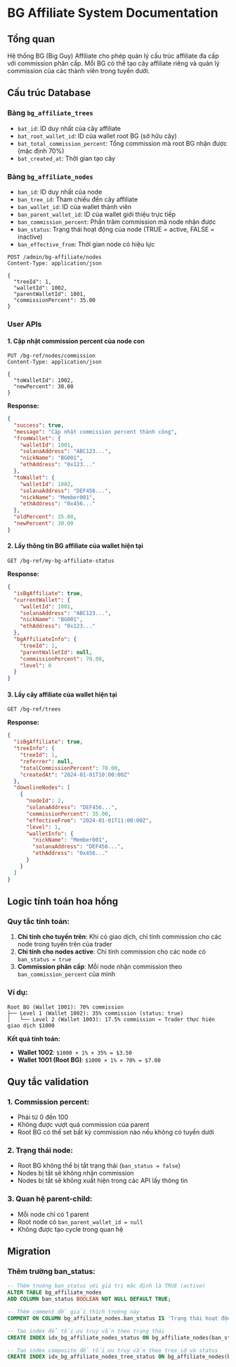 # BG Affiliate System Documentation

## Tổng quan
Hệ thống BG (Big Guy) Affiliate cho phép quản lý cấu trúc affiliate đa cấp với commission phân cấp. Mỗi BG có thể tạo cây affiliate riêng và quản lý commission của các thành viên trong tuyến dưới.

## Cấu trúc Database

### Bảng `bg_affiliate_trees`
- `bat_id`: ID duy nhất của cây affiliate
- `bat_root_wallet_id`: ID của wallet root BG (sở hữu cây)
- `bat_total_commission_percent`: Tổng commission mà root BG nhận được (mặc định 70%)
- `bat_created_at`: Thời gian tạo cây

### Bảng `bg_affiliate_nodes`
- `ban_id`: ID duy nhất của node
- `ban_tree_id`: Tham chiếu đến cây affiliate
- `ban_wallet_id`: ID của wallet thành viên
- `ban_parent_wallet_id`: ID của wallet giới thiệu trực tiếp
- `ban_commission_percent`: Phần trăm commission mà node nhận được
- `ban_status`: Trạng thái hoạt động của node (TRUE = active, FALSE = inactive)
- `ban_effective_from`: Thời gian node có hiệu lực



```http
POST /admin/bg-affiliate/nodes
Content-Type: application/json

{
  "treeId": 1,
  "walletId": 1002,
  "parentWalletId": 1001,
  "commissionPercent": 35.00
}
```





### User APIs

#### 1. Cập nhật commission percent của node con
```http
PUT /bg-ref/nodes/commission
Content-Type: application/json

{
  "toWalletId": 1002,
  "newPercent": 30.00
}
```

**Response:**
```json
{
  "success": true,
  "message": "Cập nhật commission percent thành công",
  "fromWallet": {
    "walletId": 1001,
    "solanaAddress": "ABC123...",
    "nickName": "BG001",
    "ethAddress": "0x123..."
  },
  "toWallet": {
    "walletId": 1002,
    "solanaAddress": "DEF456...",
    "nickName": "Member001",
    "ethAddress": "0x456..."
  },
  "oldPercent": 35.00,
  "newPercent": 30.00
}
```

#### 2. Lấy thông tin BG affiliate của wallet hiện tại
```http
GET /bg-ref/my-bg-affiliate-status
```

**Response:**
```json
{
  "isBgAffiliate": true,
  "currentWallet": {
    "walletId": 1001,
    "solanaAddress": "ABC123...",
    "nickName": "BG001",
    "ethAddress": "0x123..."
  },
  "bgAffiliateInfo": {
    "treeId": 1,
    "parentWalletId": null,
    "commissionPercent": 70.00,
    "level": 0
  }
}
```

#### 3. Lấy cây affiliate của wallet hiện tại
```http
GET /bg-ref/trees
```

**Response:**
```json
{
  "isBgAffiliate": true,
  "treeInfo": {
    "treeId": 1,
    "referrer": null,
    "totalCommissionPercent": 70.00,
    "createdAt": "2024-01-01T10:00:00Z"
  },
  "downlineNodes": [
    {
      "nodeId": 2,
      "solanaAddress": "DEF456...",
      "commissionPercent": 35.00,
      "effectiveFrom": "2024-01-01T11:00:00Z",
      "level": 1,
      "walletInfo": {
        "nickName": "Member001",
        "solanaAddress": "DEF456...",
        "ethAddress": "0x456..."
      }
    }
  ]
}
```

## Logic tính toán hoa hồng

### Quy tắc tính toán:
1. **Chỉ tính cho tuyến trên**: Khi có giao dịch, chỉ tính commission cho các node trong tuyến trên của trader
2. **Chỉ tính cho nodes active**: Chỉ tính commission cho các node có `ban_status = true`
3. **Commission phân cấp**: Mỗi node nhận commission theo `ban_commission_percent` của mình

### Ví dụ:
```
Root BG (Wallet 1001): 70% commission
├── Level 1 (Wallet 1002): 35% commission (status: true)
│   └── Level 2 (Wallet 1003): 17.5% commission ← Trader thực hiện giao dịch $1000
```

**Kết quả tính toán:**
- **Wallet 1002**: `$1000 × 1% × 35% = $3.50`
- **Wallet 1001 (Root BG)**: `$1000 × 1% × 70% = $7.00`

## Quy tắc validation

### 1. Commission percent:
- Phải từ 0 đến 100
- Không được vượt quá commission của parent
- Root BG có thể set bất kỳ commission nào nếu không có tuyến dưới

### 2. Trạng thái node:
- Root BG không thể bị tắt trạng thái (`ban_status = false`)
- Nodes bị tắt sẽ không nhận commission
- Nodes bị tắt sẽ không xuất hiện trong các API lấy thông tin

### 3. Quan hệ parent-child:
- Mỗi node chỉ có 1 parent
- Root node có `ban_parent_wallet_id = null`
- Không được tạo cycle trong quan hệ

## Migration

### Thêm trường ban_status:
```sql
-- Thêm trường ban_status với giá trị mặc định là TRUE (active)
ALTER TABLE bg_affiliate_nodes 
ADD COLUMN ban_status BOOLEAN NOT NULL DEFAULT TRUE;

-- Thêm comment để giải thích trường này
COMMENT ON COLUMN bg_affiliate_nodes.ban_status IS 'Trạng thái hoạt động của node: TRUE = active, FALSE = inactive';

-- Tạo index để tối ưu truy vấn theo trạng thái
CREATE INDEX idx_bg_affiliate_nodes_status ON bg_affiliate_nodes(ban_status);

-- Tạo index composite để tối ưu truy vấn theo tree_id và status
CREATE INDEX idx_bg_affiliate_nodes_tree_status ON bg_affiliate_nodes(ban_tree_id, ban_status);
``` 